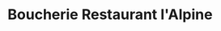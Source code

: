 ---
title: "Boucherie Restaurant l'Alpine"
url: /aubagne/boucherie-restaurant-lalpine/
shop: Metzgerei
---